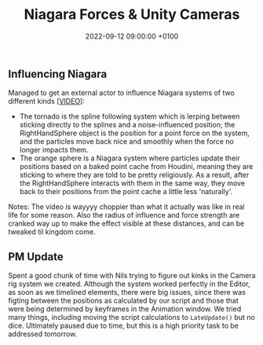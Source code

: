 ﻿---
layout: post 
title:  "Niagara Forces & Unity Cameras"
date:   2022-09-12 09:00:00 +0100 
categories: [unreal, unity, niagara]
---

## Influencing Niagara

Managed to get an external actor to influence Niagara systems of two different kinds [[VIDEO](https://drive.google.com/file/d/1H8XM0arRUoaVDsCwOV040i3dH3Qktk32/view?usp=sharing)]:
- The tornado is the spline following system which is lerping between sticking directly to the splines and a noise-influenced position; the RightHandSphere object is the position for a point force on the system, and the particles move back nice and smoothly when the force no longer impacts them.
- The orange sphere is a Niagara system where particles update their positions based on a baked point cache from Houdini, meaning they are sticking to where they are told to be pretty religiously. As a result, after the RightHandSphere interacts with them in the same way, they move back to their positions from the point cache a little less 'naturally'.

Notes: The video is wayyyy choppier than what it actually was like in real life for some reason. Also the radius of influence and force strength are cranked way up to make the effect visible at these distances, and can be tweaked til kingdom come.

## PM Update

Spent a good chunk of time with Nils trying to figure out kinks in the Camera rig system we created. Although the system worked perfectly in the Editor, as soon as we timelined elements, there were big issues, since there was figting between the positions as calculated by our script and those that were being determined by keyframes in the Animation window. We tried many things, including moving the script calculations to `LateUpdate()` but no dice. Ultimately paused due to time, but this is a high priority task to be addressed tomorrow.
